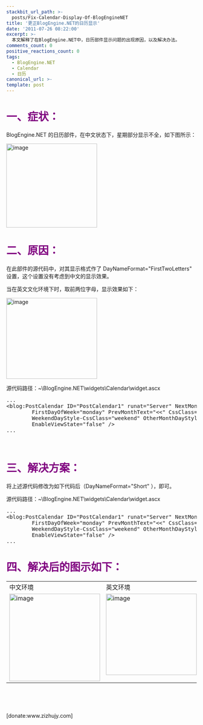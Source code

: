 ```yaml
---
stackbit_url_path: >-
  posts/Fix-Calendar-Display-Of-BlogEngineNET
title: '更正BlogEngine.NET的日历显示'
date: '2011-07-26 08:22:00'
excerpt: >-
  本文解释了在BlogEngine.NET中，日历部件显示问题的出现原因，以及解决办法。
comments_count: 0
positive_reactions_count: 0
tags: 
  - BlogEngine.NET
  - Calendar
  - 日历
canonical_url: >-
template: post
---
```

<h1><span style="color: #800080;">一、症状：</span></h1>
<p>BlogEngine.NET 的日历部件，在中文状态下，星期部分显示不全，如下图所示：</p>
<p><a href="http://www.zizhujy.com/BlogEngine/BlogEngine/BlogEngine.NET/image.axd?picture=image_39.png"><img style="display: inline; border-width: 0px;" title="image" src="http://www.zizhujy.com/BlogEngine/BlogEngine/BlogEngine.NET/image.axd?picture=image_thumb_39.png" border="0" alt="image" width="240" height="222" /></a></p>
<h1><span style="color: #800080;">二、原因：</span></h1>
<p>在此部件的源代码中，对其显示格式作了 DayNameFormat="FirstTwoLetters" 设置，这个设置没有考虑到中文的显示效果。</p>
<p>当在英文文化环境下时，取前两位字母，显示效果如下：</p>
<p><a href="http://www.zizhujy.com/BlogEngine/BlogEngine/BlogEngine.NET/image.axd?picture=image_40.png"><img style="display: inline; border-width: 0px;" title="image" src="http://www.zizhujy.com/BlogEngine/BlogEngine/BlogEngine.NET/image.axd?picture=image_thumb_40.png" border="0" alt="image" width="240" height="214" /></a></p>
<p>源代码路径：~\BlogEngine.NET\widgets\Calendar\widget.ascx</p>
<pre class="brush: html">...
&lt;blog:PostCalendar ID="PostCalendar1" runat="Server" NextMonthText="&gt;&gt;" DayNameFormat="FirstTwoLetters"
        FirstDayOfWeek="monday" PrevMonthText="&lt;&lt;" CssClass="calendar" BorderWidth="0"
        WeekendDayStyle-CssClass="weekend" OtherMonthDayStyle-CssClass="other" UseAccessibleHeader="true"
        EnableViewState="false" /&gt;
...</pre>
<p>&nbsp;</p>
<h1><span style="color: #800080;">三、解决方案：</span></h1>
<p>将上述源代码修改为如下代码后（DayNameFormat="Short" ），即可。</p>
<p>源代码路径：~\BlogEngine.NET\widgets\Calendar\widget.ascx</p>
<pre class="brush: html">...
&lt;blog:PostCalendar ID="PostCalendar1" runat="Server" NextMonthText="&gt;&gt;" DayNameFormat="Short"
        FirstDayOfWeek="monday" PrevMonthText="&lt;&lt;" CssClass="calendar" BorderWidth="0"
        WeekendDayStyle-CssClass="weekend" OtherMonthDayStyle-CssClass="other" UseAccessibleHeader="true"
        EnableViewState="false" /&gt;
...</pre>
<h1><span style="color: #800080;">四、解决后的图示如下：</span></h1>
<table border="0" cellspacing="0" cellpadding="2" width="400">
<tbody>
<tr>
<td width="200" valign="top">中文环境</td>
<td width="200" valign="top">英文环境</td>
</tr>
<tr>
<td width="200" valign="top"><a href="http://www.zizhujy.com/BlogEngine/BlogEngine/BlogEngine.NET/image.axd?picture=image_41.png"><img style="display: inline; border: 0px;" title="image" src="http://www.zizhujy.com/BlogEngine/BlogEngine/BlogEngine.NET/image.axd?picture=image_thumb_41.png" border="0" alt="image" width="240" height="231" /></a></td>
<td width="200" valign="top"><a href="http://www.zizhujy.com/BlogEngine/BlogEngine/BlogEngine.NET/image.axd?picture=image_42.png"><img style="display: inline; border: 0px;" title="image" src="http://www.zizhujy.com/BlogEngine/BlogEngine/BlogEngine.NET/image.axd?picture=image_thumb_42.png" border="0" alt="image" width="240" height="215" /></a></td>
</tr>
</tbody>
</table>
<p>&nbsp;</p>
<p>&nbsp;</p>
<p>[donate:www.zizhujy.com]</p>